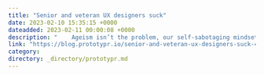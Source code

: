 ```yaml
---
title: "Senior and veteran UX designers suck"
date: 2023-02-10 15:35:15 +0000
dateadded: 2023-02-11 00:00:08 +0000
description: "    Ageism isn’t the problem, our self-sabotaging mindsets are.  Continue reading on Prototypr »  "
link: "https://blog.prototypr.io/senior-and-veteran-ux-designers-suck-42abafa63a88?source=rss----eb297ea1161a---4"
category:
directory: _directory/prototypr.md
---
```

